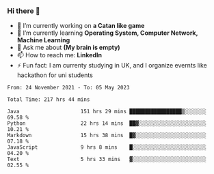 ### Hi there 👋
- 🔭 I’m currently working on **a Catan like game**
- 🌱 I’m currently learning **Operating System, Computer Network, Machine Learning**
- 💬 Ask me about **(My brain is empty)**
- 📫 How to reach me: **LinkedIn**
- ⚡ Fun fact: I am currenty studying in UK, and I organize evernts like hackathon for uni students

<!--START_SECTION:waka-->

```text
From: 24 November 2021 - To: 05 May 2023

Total Time: 217 hrs 44 mins

Java                    151 hrs 29 mins █████████████████▒░░░░░░░   69.58 %
Python                  22 hrs 14 mins  ██▓░░░░░░░░░░░░░░░░░░░░░░   10.21 %
Markdown                15 hrs 38 mins  █▓░░░░░░░░░░░░░░░░░░░░░░░   07.18 %
JavaScript              9 hrs 8 mins    █░░░░░░░░░░░░░░░░░░░░░░░░   04.20 %
Text                    5 hrs 33 mins   ▓░░░░░░░░░░░░░░░░░░░░░░░░   02.55 %
```

<!--END_SECTION:waka-->
